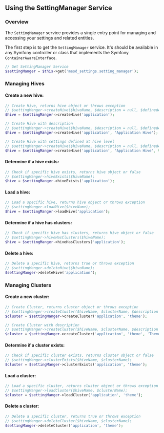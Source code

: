 ## Using the SettingManager Service


### Overview

The `SettingManager` service provides a single entry point for managing and
accessing your settings and related entities.

The first step is to get the `SettingManager` service. It's should be available
in any Symfony controller or class that implements the Symfony
`ContainerAwareInterface`.

```php
// Get SettingManager Service
$settingManger = $this->get('mesd_settings.setting_manager');
```

### Managing Hives

#### Create a new hive:

```php
// Create Hive, returns hive object or throws exception
// $settingManger->createHive($hiveName, $description = null, $definedAtHive = false);
$hive = $settingManger->createHive('application');

// Create Hive with description
// $settingManger->createHive($hiveName, $description = null, $definedAtHive = false);
$hive = $settingManger->createHive('application', 'Application Hive');

// Create Hive with settings defined at hive level
// $settingManger->createHive($hiveName, $description = null, $definedAtHive = false);
$hive = $settingManger->createHive('application', 'Application Hive', true);
```

#### Determine if a hive exists:

```php
// Check if specific hive exists, returns hive object or false
// $settingManger->hiveExists($hiveName);
$hive = $settingManger->hiveExists('application');
```

#### Load a hive:

```php
// Load a specific hive, returns hive object or throws exception
// $settingManger->loadHive($hiveName);
$hive = $settingManger->loadHive('application');
```

#### Determine if a hive has clusters:

```php
// Check if specific hive has clusters, returns hive object or false
// $settingManger->hiveHasClusters($hiveName);
$hive = $settingManger->hiveHasClusters('application');
```

#### Delete a hive:

```php
// Delete a specific hive, returns true or throws exception
// $settingManger->deleteHive($hiveName);
$settingManger->deleteHive('application');
```

### Managing Clusters

#### Create a new cluster:

```php
// Create Cluster, returns cluster object or throws exception
// $settingManger->createCluster($hiveName, $clusterName, $description = null);
$cluster = $settingManger->createCluster('application', 'theme');

// Create Cluster with description
// $settingManger->createCluster($hiveName, $clusterName, $description = null);
$cluster = $settingManger->createCluster('application', 'theme', 'Theme Settings');
```

#### Determine if a cluster exists:

```php
// Check if specific cluster exists, returns cluster object or false
// $settingManger->clusterExists($hiveName, $clusterName);
$cluster = $settingManger->clusterExists('application', 'theme');
```

#### Load a cluster:

```php
// Load a specific cluster, returns cluster object or throws exception
// $settingManger->loadCluster($hiveName, $clusterName);
$cluster = $settingManger->loadCluster('application', 'theme');
```

#### Delete a cluster:

```php
// Delete a specific cluster, returns true or throws exception
// $settingManger->deleteCluster($hiveName, $clusterName);
$settingManger->deleteCluster('application', 'theme');
```